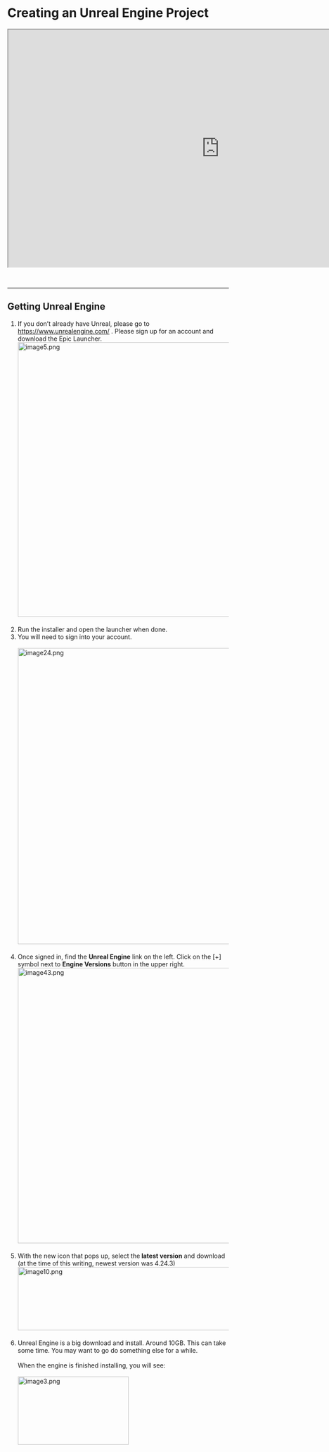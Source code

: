 # Creating an Unreal Engine Project

<p><iframe src="https://www.youtube.com/embed/xp5Tpz65oQo?si=yuIiMQXyMyoJd90x" width="960" height="540" allowfullscreen="allowfullscreen" allow="accelerometer; autoplay; clipboard-write; encrypted-media; gyroscope; picture-in-picture"></iframe></p>
<p>&nbsp;</p>
<hr>
<h2>Getting Unreal Engine</h2>
<ol>
    <li><span>If you don’t already have Unreal, please go to </span><a href="https://www.unrealengine.com/"><span>https://www.unrealengine.com/</span></a><span> . Please sign up for an account and download the Epic Launcher.</span><span><br></span><span><img src="https://vertexschool.instructure.com/courses/42/files/2058/preview" alt="image5.png" width="1275" height="624" data-api-endpoint="https://vertexschool.instructure.com/api/v1/courses/42/files/2058" data-api-returntype="File"><br><br></span></li>
    <li><span>Run the installer and open the launcher when done.</span></li>
    <li><span>You will need to sign into your account.</span><span><br></span><span><br></span><span><img src="https://vertexschool.instructure.com/courses/42/files/2077/preview" alt="image24.png" width="1277" height="673" data-api-endpoint="https://vertexschool.instructure.com/api/v1/courses/42/files/2077" data-api-returntype="File"><br><br></span></li>
    <li><span>Once signed in, find the </span><strong>Unreal Engine</strong><span> link on the left. Click on the [+] symbol next to </span><strong>Engine Versions</strong><span> button in the upper right.<br><img src="https://vertexschool.instructure.com/courses/42/files/2096/preview" alt="image43.png" width="1627" height="626" data-api-endpoint="https://vertexschool.instructure.com/api/v1/courses/42/files/2096" data-api-returntype="File"><br></span><span><br></span></li>
    <li><span>With the new icon that pops up, select the<strong> latest version</strong> and download (at the time of this writing, newest version was 4.24.3)<br><img src="https://vertexschool.instructure.com/courses/42/files/2063/preview" alt="image10.png" width="682" height="144" data-api-endpoint="https://vertexschool.instructure.com/api/v1/courses/42/files/2063" data-api-returntype="File"><br><br></span></li>
    <li><span><span>Unreal Engine is a big download and install. Around 10GB. This can take some time. You may want to go do something else for a while.</span><br><br><span>When the engine is finished installing, you will see:</span><br><br><img src="https://vertexschool.instructure.com/courses/42/files/2056/preview" alt="image3.png" width="252" height="155" data-api-endpoint="https://vertexschool.instructure.com/api/v1/courses/42/files/2056" data-api-returntype="File"></span></li>
</ol>